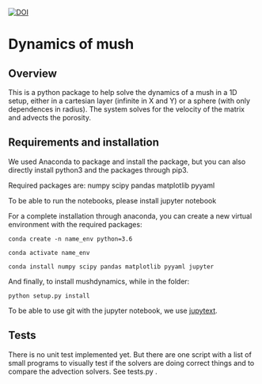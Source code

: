 

[![DOI](https://zenodo.org/badge/206503062.svg)](https://zenodo.org/badge/latestdoi/206503062)


# Dynamics of mush


## Overview

This is a python package to help solve the dynamics of a mush in a 1D setup, either in a cartesian layer (infinite in X and Y) or a sphere (with only dependences in radius). The system solves for the velocity of the matrix and advects the porosity. 

## Requirements and installation

We used Anaconda to package and install the package, but you can also directly install python3 and the packages through pip3. 

Required packages are: numpy scipy pandas matplotlib pyyaml

To be able to run the notebooks, please install jupyter notebook

For a complete installation through anaconda, you can create a new virtual environment with the required packages:

```
conda create -n name_env python=3.6

conda activate name_env

conda install numpy scipy pandas matplotlib pyyaml jupyter
```
And finally, to install mushdynamics, while in the folder:

```
python setup.py install
```

To be able to use git with the jupyter notebook, we use [jupytext](https://github.com/mwouts/jupytext).

## Tests

There is no unit test implemented yet. But there are one script with a list of small programs to visually test if the solvers are doing correct things and to compare the advection solvers. See tests.py . 
